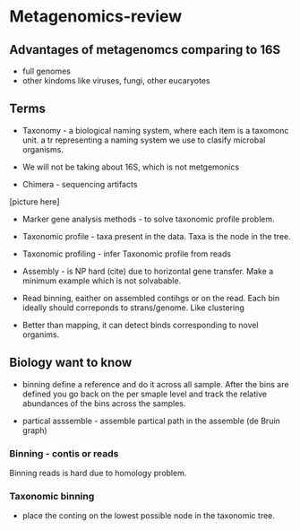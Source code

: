 # Metagenomics-review

## Advantages of metagenomcs comparing to 16S
- full genomes
- other kindoms like viruses, fungi, other eucaryotes 

## Terms 

- Taxonomy - a biological naming system, where each item is a taxomonc unit.  a tr representing a naming system we use to clasify microbal organisms. 

- We will not be taking about 16S, which is not metgemonics 

- Chimera - sequencing artifacts 

[picture here]


- Marker gene analysis methods - to solve taxonomic profile problem. 
- Taxonomic profile - taxa present in the data. Taxa is the node in the tree. 
- Taxonomic profiling - infer Taxonomic profile from reads
- Assembly - is NP hard (cite) due to horizontal gene transfer. Make a minimum example which is not solvabable. 
- Read binning, eaither on assembled contihgs or on the read. Each  bin ideally should correponds to strans/genome. Like clustering 

- Better than mapping, it can detect binds corresponding to novel organims.  

## Biology want to know
- binning define a reference and do it across all sample. After the bins are defined you go back on the per smaple level and track the relative abundances of the bins across the samples. 

- partical asssemble - assemble partical path in the assemble (de Bruin graph)


### Binning - contis or reads
Binning reads is hard due to homology problem. 

### Taxonomic binning 
- place the conting on the lowest possible node in the taxonomic tree. 

